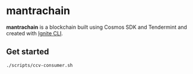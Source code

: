 # mantrachain

**mantrachain** is a blockchain built using Cosmos SDK and Tendermint and created with [Ignite CLI](https://ignite.com/cli).

## Get started

```bash
./scripts/ccv-consumer.sh
```
